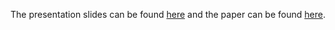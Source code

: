 The presentation slides can be found [here](https://raw.githubusercontent.com/emeryberger/PLDI-2016/master/presentations/pldi16-presentation241.pdf>) and the paper can be found [here](https://arxiv.org/pdf/1603.05495.pdf).
